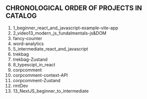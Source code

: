 ## CHRONOLOGICAL ORDER OF PROJECTS IN CATALOG

1. 1_beginner_react_and_javascript-example-vite-app
2. 2_video13_modern_js_fundalmentals-js&DOM
3. fancy-counter
4. word-analytics
5. 5_intermediate_react_and_javascript
6. trekbag
7. trekbag-Zustand
8. 8_typescipt_in_react
9. corpcomment
10. corpcomment-context-API
11. corpcomment-Zustand
12. rmtDev
13. 13_NextJS_beginner_to_intermediate
